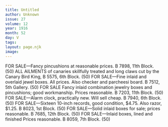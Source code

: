 ```yaml
---
title: Untitled
author: Unknown
issue: 27
volume: 12
year: 1916
month: 52
day: V
tags:
layout: page.njk
image:
---
```

FOR SALE—Fancy pincushions at reasonable prices. B 7898, 11th Block. (50)       ALL AILMENTS of canaries skillfully treated and long claws cut by the Canary Bird King, B 5575, 6th Block. (50)       FOR SALE—Fine inlaid and overlaid jewel boxes. All prices. Also checker and parcheesi board. B 7512, 5th Gallery. (50)       FOR SALE Fancy inlaid combination jewelry boxes and pincushions; good workmanship. Prices reasonable. B 7203, 11th Block. (50)       FOR SALE—Alarm clock, practically new. Will sell cheap. B 7940, 6th Block. (50)       FOR SALE—Sixteen 10-inch records, good condition, $4.75. Also razor, $1.25. B 8023, 1st Block. (50)       FOR SALE—Solid inlaid boxes for sale; prices reasonable. B 7685, 12th Block. (50)       FOR SALE—Inlaid boxes, lined and finished Prices reasonable. B 8059, 7th Block. (50)   


